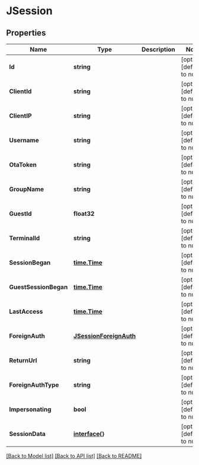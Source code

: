 # JSession

## Properties
Name | Type | Description | Notes
------------ | ------------- | ------------- | -------------
**Id** | **string** |  | [optional] [default to null]
**ClientId** | **string** |  | [optional] [default to null]
**ClientIP** | **string** |  | [optional] [default to null]
**Username** | **string** |  | [optional] [default to null]
**OtaToken** | **string** |  | [optional] [default to null]
**GroupName** | **string** |  | [optional] [default to null]
**GuestId** | **float32** |  | [optional] [default to null]
**TerminalId** | **string** |  | [optional] [default to null]
**SessionBegan** | [**time.Time**](time.Time.md) |  | [optional] [default to null]
**GuestSessionBegan** | [**time.Time**](time.Time.md) |  | [optional] [default to null]
**LastAccess** | [**time.Time**](time.Time.md) |  | [optional] [default to null]
**ForeignAuth** | [**JSessionForeignAuth**](JSession_foreignAuth.md) |  | [optional] [default to null]
**ReturnUrl** | **string** |  | [optional] [default to null]
**ForeignAuthType** | **string** |  | [optional] [default to null]
**Impersonating** | **bool** |  | [optional] [default to null]
**SessionData** | [**interface{}**](interface{}.md) |  | [optional] [default to null]

[[Back to Model list]](../README.md#documentation-for-models) [[Back to API list]](../README.md#documentation-for-api-endpoints) [[Back to README]](../README.md)


